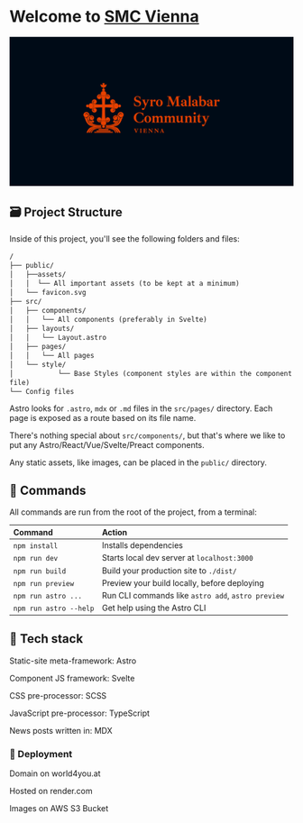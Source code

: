 # Welcome to [SMC Vienna](https://smcvienna.org)

![SMC Hero Image](/public/assets/meta-image.png)

## 🗃 Project Structure

Inside of this project, you'll see the following folders and files:

```
/
├── public/
│   ├──assets/
│   │  └── All important assets (to be kept at a minimum)
│   └── favicon.svg
├── src/
│   ├── components/
│   │   └── All components (preferably in Svelte)
│   ├── layouts/
│   │   └── Layout.astro
│   ├── pages/
│   │   └── All pages
│   └── style/
│   		└── Base Styles (component styles are within the component file)
└── Config files
```

Astro looks for `.astro`, `mdx` or `.md` files in the `src/pages/` directory. Each page is exposed as a route based on its file name.

There's nothing special about `src/components/`, but that's where we like to put any Astro/React/Vue/Svelte/Preact components.

Any static assets, like images, can be placed in the `public/` directory.

## 🧞 Commands

All commands are run from the root of the project, from a terminal:

| Command                | Action                                             |
| :--------------------- | :------------------------------------------------- |
| `npm install`          | Installs dependencies                              |
| `npm run dev`          | Starts local dev server at `localhost:3000`        |
| `npm run build`        | Build your production site to `./dist/`            |
| `npm run preview`      | Preview your build locally, before deploying       |
| `npm run astro ...`    | Run CLI commands like `astro add`, `astro preview` |
| `npm run astro --help` | Get help using the Astro CLI                       |

## 🧱 Tech stack

Static-site meta-framework: Astro

Component JS framework: Svelte

CSS pre-processor: SCSS

JavaScript pre-processor: TypeScript

News posts written in: MDX

### 🚀 Deployment

Domain on world4you.at

Hosted on render.com

Images on AWS S3 Bucket